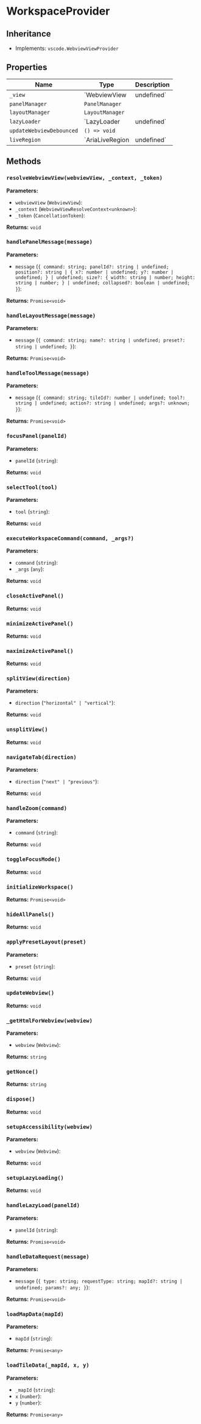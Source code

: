 # WorkspaceProvider

## Inheritance

- Implements: `vscode.WebviewViewProvider`

## Properties

| Name | Type | Description |
|------|------|-------------|
| `_view` | `WebviewView | undefined` |  |
| `panelManager` | `PanelManager` |  |
| `layoutManager` | `LayoutManager` |  |
| `lazyLoader` | `LazyLoader | undefined` |  |
| `updateWebviewDebounced` | `() => void` |  |
| `liveRegion` | `AriaLiveRegion | undefined` |  |

## Methods

### `resolveWebviewView(webviewView, _context, _token)`

**Parameters:**

- `webviewView` (`WebviewView`): 
- `_context` (`WebviewViewResolveContext<unknown>`): 
- `_token` (`CancellationToken`): 

**Returns:** `void`

### `handlePanelMessage(message)`

**Parameters:**

- `message` (`{ command: string; panelId?: string | undefined; position?: string | { x?: number | undefined; y?: number | undefined; } | undefined; size?: { width: string | number; height: string | number; } | undefined; collapsed?: boolean | undefined; }`): 

**Returns:** `Promise<void>`

### `handleLayoutMessage(message)`

**Parameters:**

- `message` (`{ command: string; name?: string | undefined; preset?: string | undefined; }`): 

**Returns:** `Promise<void>`

### `handleToolMessage(message)`

**Parameters:**

- `message` (`{ command: string; tileId?: number | undefined; tool?: string | undefined; action?: string | undefined; args?: unknown; }`): 

**Returns:** `Promise<void>`

### `focusPanel(panelId)`

**Parameters:**

- `panelId` (`string`): 

**Returns:** `void`

### `selectTool(tool)`

**Parameters:**

- `tool` (`string`): 

**Returns:** `void`

### `executeWorkspaceCommand(command, _args?)`

**Parameters:**

- `command` (`string`): 
- `_args` (`any`): 

**Returns:** `void`

### `closeActivePanel()`

**Returns:** `void`

### `minimizeActivePanel()`

**Returns:** `void`

### `maximizeActivePanel()`

**Returns:** `void`

### `splitView(direction)`

**Parameters:**

- `direction` (`"horizontal" | "vertical"`): 

**Returns:** `void`

### `unsplitView()`

**Returns:** `void`

### `navigateTab(direction)`

**Parameters:**

- `direction` (`"next" | "previous"`): 

**Returns:** `void`

### `handleZoom(command)`

**Parameters:**

- `command` (`string`): 

**Returns:** `void`

### `toggleFocusMode()`

**Returns:** `void`

### `initializeWorkspace()`

**Returns:** `Promise<void>`

### `hideAllPanels()`

**Returns:** `void`

### `applyPresetLayout(preset)`

**Parameters:**

- `preset` (`string`): 

**Returns:** `void`

### `updateWebview()`

**Returns:** `void`

### `_getHtmlForWebview(webview)`

**Parameters:**

- `webview` (`Webview`): 

**Returns:** `string`

### `getNonce()`

**Returns:** `string`

### `dispose()`

**Returns:** `void`

### `setupAccessibility(webview)`

**Parameters:**

- `webview` (`Webview`): 

**Returns:** `void`

### `setupLazyLoading()`

**Returns:** `void`

### `handleLazyLoad(panelId)`

**Parameters:**

- `panelId` (`string`): 

**Returns:** `Promise<void>`

### `handleDataRequest(message)`

**Parameters:**

- `message` (`{ type: string; requestType: string; mapId?: string | undefined; params?: any; }`): 

**Returns:** `Promise<void>`

### `loadMapData(mapId)`

**Parameters:**

- `mapId` (`string`): 

**Returns:** `Promise<any>`

### `loadTileData(_mapId, x, y)`

**Parameters:**

- `_mapId` (`string`): 
- `x` (`number`): 
- `y` (`number`): 

**Returns:** `Promise<any>`

